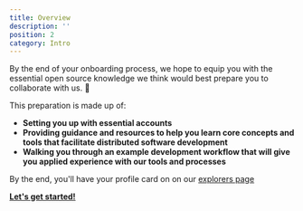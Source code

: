```yaml
---
title: Overview 
description: ''
position: 2
category: Intro
---
```


By the end of your onboarding process, we hope to equip you with the essential open source knowledge we think would best prepare you to collaborate with us. 💪

This preparation is made up of:

- **Setting you up with essential accounts** 
- **Providing guidance and resources to help you learn core concepts and tools that facilitate distributed software development**
- **Walking you through an example development workflow that will give you applied experience with our tools and processes**

By the end, you'll have your profile card on on our [explorers page](https://org.grey.software/team/open-source-explorers/)

**[Let's get started!](/setup)**

<br></br>
